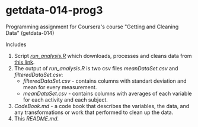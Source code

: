# getdata-014-prog3
Programming assignment for Coursera's course "Getting and Cleaning Data" (getdata-014)

Includes

1. Script [*run_analysis.R*](/blob/master/run_analysis.R) which downloads, processes and cleans data from [this link](https://d396qusza40orc.cloudfront.net/getdata%2Fprojectfiles%2FUCI%20HAR%20Dataset.zip).
2. The output of *run_analysis.R* is two csv files *meanDataSet.csv* and *filteredDataSet.csv*:
    - *filteredDataSet.csv* - contains columns with standart deviation and mean for every measurement.
    - *meanDataSet.csv* - contains columns with averages of each variable for each activity and each subject.
3. *CodeBook.md* - a code book that describes the variables, the data, and any transformations or work that performed to clean up the data.
4. This *README.md*.
